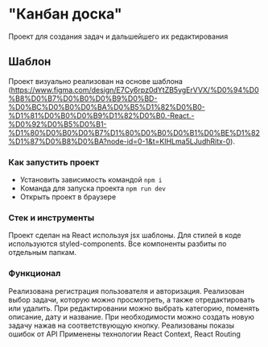 # "Канбан доска"

Проект для создания задач и дальшейшего их редактирования

## Шаблон

Проект визуально реализован на основе шаблона (https://www.figma.com/design/E7Cy6rpz0dYtZB5ygErVVX/%D0%94%D0%B8%D0%B7%D0%B0%D0%B9%D0%BD-%D0%BC%D0%B0%D0%BA%D0%B5%D1%82%D0%B0-%D1%81%D0%B0%D0%B9%D1%82%D0%B0.-React.-%D0%92%D0%B5%D0%B1-%D1%80%D0%B0%D0%B7%D1%80%D0%B0%D0%B1%D0%BE%D1%82%D1%87%D0%B8%D0%BA?node-id=0-1&t=KIHLma5LJudhRitx-0).

### Как запустить проект

- Установить зависимость командой `npm i`
- Команда для запуска проекта `npm run dev`
- Открыть проект в браузере

### Стек и инструменты

Проект сделан на React используя jsx шаблоны.
Для стилей в коде используются styled-components.
Все компоненты разбиты по отдельным папкам.

### Функционал

Реализована регистрация пользователя и авторизация.
Реализован выбор задачи, которую можно просмотреть, а также отредактировать или удалить. При редактировании можно выбрать категорию, поменять описание, дату и название. При необходимости можно создать новую задачу нажав на соответствующую кнопку.
Реализованы показы ошибок от API
Применены технологии React Context, React Routing
